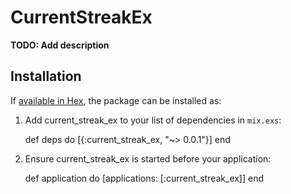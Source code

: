 # CurrentStreakEx

**TODO: Add description**

## Installation

If [available in Hex](https://hex.pm/docs/publish), the package can be installed as:

  1. Add current_streak_ex to your list of dependencies in `mix.exs`:

        def deps do
          [{:current_streak_ex, "~> 0.0.1"}]
        end

  2. Ensure current_streak_ex is started before your application:

        def application do
          [applications: [:current_streak_ex]]
        end


